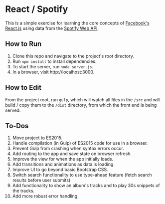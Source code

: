 # React / Spotify

This is a simple exercise for learning the core concepts of [Facebook's React.js](https://facebook.github.io/react/) using data from the [Spotify Web API](https://developer.spotify.com/web-api/).

## How to Run

1. Clone this repo and navigate to the project's root directory.
2. Run `npm install` to install dependencies.
3. To start the server, run `node server.js`.
4. In a browser, visit http://localhost:3000.

## How to Edit

From the project root, run `gulp`, which will watch all files in the `/src` and will build / copy them to the `/dist` directory, from which the front end is being served.

## To-Dos

1. Move project to ES2015.
2. Handle compilation (in Gulp) of ES2015 code for use in a browser.
3. Prevent Gulp from crashing when syntax errors occur.
4. Add routing to the app and save state on browser refresh.
5. Improve the view for when the app initially loads.
6. Add transitions and animations as data is loading.
7. Improve UI to go beyond basic Bootstrap CSS.
8. Switch search functionality to use type-ahead feature (fetch search results before user submits)
9. Add functionality to show an album's tracks and to play 30s snippets of the tracks.
10. Add more robust error handling.
